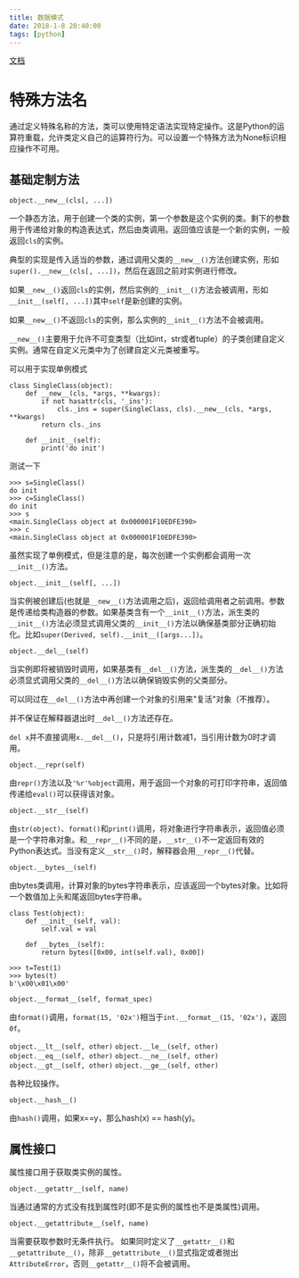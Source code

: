 ```yaml
---
title: 数据模式
date: 2018-1-8 20:40:00
tags: [python]
---
```


[文档](https://docs.python.org/3/reference/datamodel.html)

# 特殊方法名

通过定义特殊名称的方法，类可以使用特定语法实现特定操作。这是Python的运算符重载，允许类定义自己的运算符行为。可以设置一个特殊方法为None标识相应操作不可用。

## 基础定制方法

`object.__new__(cls[, ...])`

一个静态方法，用于创建一个类的实例，第一个参数是这个实例的类。剩下的参数用于传递给对象的构造表达式，然后由类调用。返回值应该是一个新的实例，一般返回`cls`的实例。

典型的实现是传入适当的参数，通过调用父类的`__new__()`方法创建实例，形如`super().__new__(cls[, ...])`，然后在返回之前对实例进行修改。

如果`__new__()`返回`cls`的实例，然后实例的`__init__()`方法会被调用，形如`__init__(self[, ...])`其中`self`是新创建的实例。

如果`__new__()`不返回`cls`的实例，那么实例的`__init__()`方法不会被调用。

`__new__()`主要用于允许不可变类型（比如int，str或者tuple）的子类创建自定义实例。通常在自定义元类中为了创建自定义元类被重写。

可以用于实现单例模式
```
class SingleClass(object):
    def __new__(cls, *args, **kwargs):
        if not hasattr(cls, '_ins'):
            cls._ins = super(SingleClass, cls).__new__(cls, *args, **kwargs)
        return cls._ins

    def __init__(self):
        print('do init')
```
测试一下
```
>>> s=SingleClass()
do init
>>> c=SingleClass()
do init
>>> s
<main.SingleClass object at 0x000001F10EDFE390>
>>> c
<main.SingleClass object at 0x000001F10EDFE390>
```
虽然实现了单例模式，但是注意的是，每次创建一个实例都会调用一次`__init__()`方法。

`object.__init__(self[, ...])`

当实例被创建后(也就是`__new__()`方法调用之后)，返回给调用者之前调用。参数是传递给类构造器的参数。如果基类含有一个`__init__()`方法，派生类的`__init__()`方法必须显式调用父类的`__init__()`方法以确保基类部分正确初始化。比如`super(Derived, self).__init__([args...])`。

`object.__del__(self)`

当实例即将被销毁时调用，如果基类有`__del__()`方法，派生类的`__del__()`方法必须显式调用父类的`__del__()`方法以确保销毁实例的父类部分。

可以同过在`__del__()`方法中再创建一个对象的引用来"复活"对象（不推荐）。

并不保证在解释器退出时`__del__()`方法还存在。

`del x`并不直接调用`x.__del__()`，只是将引用计数减1，当引用计数为0时才调用。

`object.__repr(self)`

由`repr()`方法以及`'%r'%object`调用，用于返回一个对象的可打印字符串，返回值传递给`eval()`可以获得该对象。

`object.__str__(self)`

由`str(object)`、`format()`和`print()`调用，将对象进行字符串表示，返回值必须是一个字符串对象。和`__repr__()`不同的是，`__str__()`不一定返回有效的Python表达式。当没有定义`__str__()`时，解释器会用`__repr__()`代替。

`object.__bytes__(self)`

由bytes类调用，计算对象的bytes字符串表示，应该返回一个bytes对象。比如将一个数值加上头和尾返回bytes字符串。

```
class Test(object):
    def __init__(self, val):
        self.val = val

    def __bytes__(self):
        return bytes([0x00, int(self.val), 0x00])

>>> t=Test(1)
>>> bytes(t)
b'\x00\x01\x00'
```

`object.__format__(self, format_spec)`

由`format()`调用，`format(15, '02x')`相当于`int.__format__(15, '02x')`，返回`0f`。

`object.__lt__(self, other)`
`object.__le__(self, other)`
`object.__eq__(self, other)`
`object.__ne__(self, other)`
`object.__gt__(self, other)`
`object.__ge__(self, other)`

各种比较操作。

`object.__hash__()`

由`hash()`调用，如果x==y，那么hash(x) == hash(y)。

## 属性接口

属性接口用于获取类实例的属性。

`object.__getattr__(self, name)`

当通过通常的方式没有找到属性时(即不是实例的属性也不是类属性)调用。

`object.__getattribute__(self, name)`

当需要获取参数时无条件执行。
如果同时定义了`__getattr__()`和`__getattribute__()`，除非`__getattribute__()`显式指定或者抛出`AttributeError`，否则`__getattr__()`将不会被调用。
